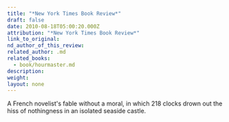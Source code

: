 ```yaml
---
title: "*New York Times Book Review*"
draft: false
date: 2010-08-18T05:00:20.000Z
attribution: "*New York Times Book Review*"
link_to_original:
nd_author_of_this_review:
related_author: .md
related_books:
  - book/hourmaster.md
description:
weight:
layout: none
---
```

A French novelist's fable without a moral, in which 218 clocks drown out the hiss of nothingness in an isolated seaside castle.


